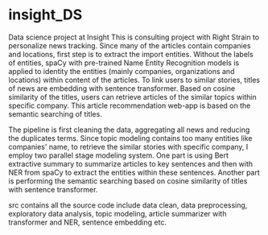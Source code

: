 # insight_DS
Data science project at Insight
This is consulting project with Right Strain to personalize news tracking. Since many of the articles contain companies and locations, first step is to extract the import entities. Without the labels of entities, spaCy with pre-trained Name Entity Recognition models is applied to identity the entities (mainly companies, organizations and locations) within content of the articles.  To link users to similar stories, titles of news are embedding with sentence transformer. Based on cosine similarity of the titles, users can retrieve articles of the similar topics within specific company. This article recommendation web-app is based on the semantic searching of titles. 

The pipeline is first cleaning the data, aggregating all news and reducing the duplicates terms. Since topic modeling contains too many entities like companies' name, to retrieve the similar stories with specific company, I employ two parallel stage modeling system. One part is using Bert extractive summary to summarize articles to key sentences and then with NER from spaCy to extract the entities within these sentences. Another part is performing the semantic searching based on cosine similarity of titles with sentence transformer.

src contains all the source code include data clean, data preprocessing, exploratory data analysis,  topic modeling, article summarizer with transformer and NER, sentence embedding etc.